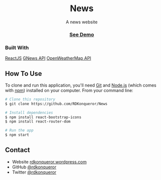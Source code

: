 <h1 align="center">News</h1>

<div align="center">
  A news website
  <h3>
    <a href="">
      See Demo
    </a>
  </h3>
</div>


### Built With

<!-- This section should list any major frameworks that you built your project using. Here are a few examples.-->

[ReactJS](https://reactjs.org/)
[GNews API](https://gnews.io/)
[OpenWeatherMap API](https://openweathermap.org/)


## How To Use

<!-- For example: -->

To clone and run this application, you'll need [Git](https://git-scm.com) and [Node.js](https://nodejs.org/en/download/) (which comes with [npm](http://npmjs.com)) installed on your computer. From your command line:

```bash
# Clone this repository
$ git clone https://github.com/RDKonqueror/News

# Install dependencies
$ npm install react-bootstrap-icons
$ npm install react-router-dom

# Run the app
$ npm start
```


## Contact

- Website [rdkonqueror.wordpress.com](https://rdkonqueror.wordpress.com)
- GitHub [@rdkonqueror](https://github.com/RDKonqueror)
- Twitter [@rdkonqueror](https://twitter.com/rdkonqueror)
